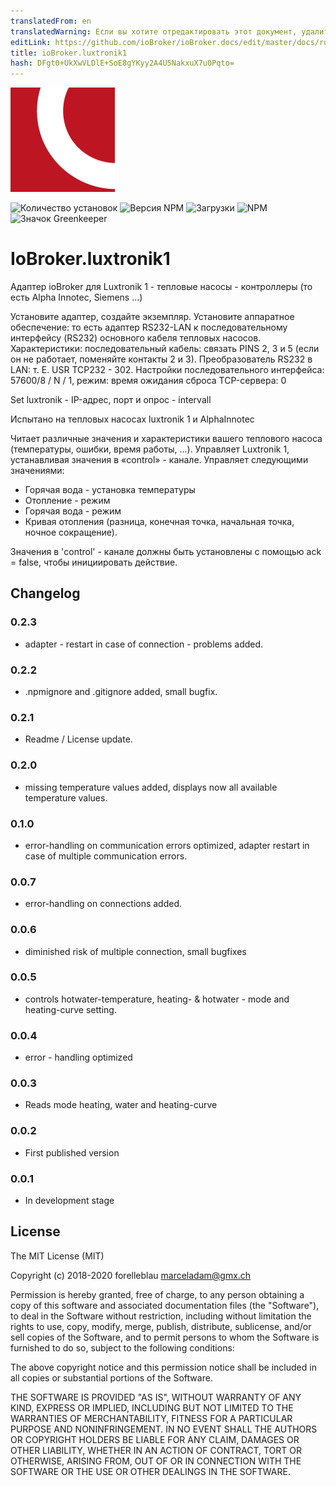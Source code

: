 ```yaml
---
translatedFrom: en
translatedWarning: Если вы хотите отредактировать этот документ, удалите поле «translationFrom», в противном случае этот документ будет снова автоматически переведен
editLink: https://github.com/ioBroker/ioBroker.docs/edit/master/docs/ru/adapterref/iobroker.luxtronik1/README.md
title: ioBroker.luxtronik1
hash: DFgt0+UkXwVLDlE+SoE8gYKyy2A4U5NakxuX7u0Pqto=
---
```

![логотип](../../../en/adapterref/iobroker.luxtronik1/admin/luxtronik1.png)

![Количество установок](http://iobroker.live/badges/luxtronik1-stable.svg)
![Версия NPM](http://img.shields.io/npm/v/iobroker.luxtronik1.svg)
![Загрузки](https://img.shields.io/npm/dm/iobroker.luxtronik1.svg)
![NPM](https://nodei.co/npm/iobroker.luxtronik1.png?downloads=true)
![Значок Greenkeeper](https://badges.greenkeeper.io/iobroker-community-adapters/ioBroker.luxtronik1.svg)

# IoBroker.luxtronik1
Адаптер ioBroker для Luxtronik 1 - тепловые насосы - контроллеры (то есть Alpha Innotec, Siemens ...)

Установите адаптер, создайте экземпляр.
Установите аппаратное обеспечение: то есть адаптер RS232-LAN к последовательному интерфейсу (RS232) основного кабеля тепловых насосов.
Характеристики: последовательный кабель: связать PINS 2, 3 и 5 (если он не работает, поменяйте контакты 2 и 3). Преобразователь RS232 в LAN: т. Е. USR TCP232 - 302.
Настройки последовательного интерфейса: 57600/8 / N / 1, режим: время ожидания сброса TCP-сервера: 0

Set luxtronik - IP-адрес, порт и опрос - intervall

Испытано на тепловых насосах luxtronik 1 и AlphaInnotec

Читает различные значения и характеристики вашего теплового насоса (температуры, ошибки, время работы, ...).
Управляет Luxtronik 1, устанавливая значения в «control» - канале. Управляет следующими значениями:

- Горячая вода - установка температуры
- Отопление - режим
- Горячая вода - режим
- Кривая отопления (разница, конечная точка, начальная точка, ночное сокращение).

Значения в 'control' - канале должны быть установлены с помощью ack = false, чтобы инициировать действие.

## Changelog

### 0.2.3

-   adapter - restart in case of connection - problems added.

### 0.2.2

-   .npmignore and .gitignore added, small bugfix.

### 0.2.1

-   Readme / License update.

### 0.2.0

-   missing temperature values added, displays now all available temperature values.

### 0.1.0

-   error-handling on communication errors optimized, adapter restart in case of multiple communication errors.

### 0.0.7

-   error-handling on connections added.

### 0.0.6

-   diminished risk of multiple connection, small bugfixes

### 0.0.5

-   controls hotwater-temperature, heating- & hotwater - mode and heating-curve setting.

### 0.0.4

-   error - handling optimized

### 0.0.3

-   Reads mode heating, water and heating-curve

### 0.0.2

-   First published version

### 0.0.1

-   In development stage

## License

The MIT License (MIT)

Copyright (c) 2018-2020 forelleblau marceladam@gmx.ch

Permission is hereby granted, free of charge, to any person obtaining a copy
of this software and associated documentation files (the "Software"), to deal
in the Software without restriction, including without limitation the rights
to use, copy, modify, merge, publish, distribute, sublicense, and/or sell
copies of the Software, and to permit persons to whom the Software is
furnished to do so, subject to the following conditions:

The above copyright notice and this permission notice shall be included in
all copies or substantial portions of the Software.

THE SOFTWARE IS PROVIDED "AS IS", WITHOUT WARRANTY OF ANY KIND, EXPRESS OR
IMPLIED, INCLUDING BUT NOT LIMITED TO THE WARRANTIES OF MERCHANTABILITY,
FITNESS FOR A PARTICULAR PURPOSE AND NONINFRINGEMENT. IN NO EVENT SHALL THE
AUTHORS OR COPYRIGHT HOLDERS BE LIABLE FOR ANY CLAIM, DAMAGES OR OTHER
LIABILITY, WHETHER IN AN ACTION OF CONTRACT, TORT OR OTHERWISE, ARISING FROM,
OUT OF OR IN CONNECTION WITH THE SOFTWARE OR THE USE OR OTHER DEALINGS IN
THE SOFTWARE.